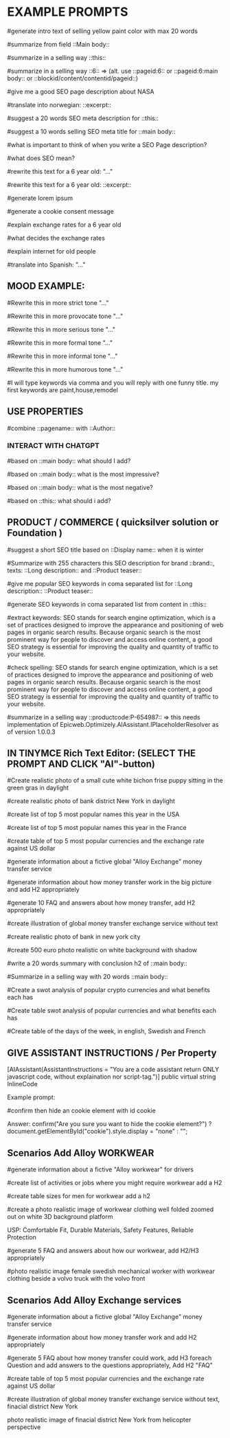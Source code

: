 # EXAMPLE PROMPTS

#generate intro text of selling yellow paint color with max 20 words 

#summarize from field ::Main body::

#summarize in a selling way ::this::

#summarize in a selling way ::6:: => (alt. use ::pageid:6:: or ::pageid:6:main body:: or ::blockid/content/contentid/pageid::)

#give me a good SEO page description about NASA

#translate into norwegian: ::excerpt::

#suggest a 20 words SEO meta description for ::this::

#suggest a 10 words selling SEO meta title for ::main body::

#what is important to think of when you write a SEO Page description?

#what does SEO mean?

#rewrite this text for a 6 year old: "..."

#rewrite this text for a 6 year old: ::excerpt::

#generate lorem ipsum

#generate a cookie consent message

#explain exchange rates for a 6 year old

#what decides the exchange rates

#explain internet for old people

#translate into Spanish: "..."


## MOOD EXAMPLE:

#Rewrite this in more strict tone "..."

#Rewrite this in more provocate tone "..."

#Rewrite this in more serious tone "..."

#Rewrite this in more formal tone "..."

#Rewrite this in more informal tone "..."

#Rewrite this in more humorous tone "..."

#I will type keywords via comma and you will reply with one funny title. my first keywords are paint,house,remodel





## USE PROPERTIES

#combine ::pagename:: with ::Author::

### INTERACT WITH CHATGPT

#based on ::main body:: what should I add?

#based on ::main body:: what is the most impressive?

#based on ::main body:: what is the most negative?

#based on ::this:: what should i add?







## PRODUCT / COMMERCE ( quicksilver solution or Foundation )

#suggest a short SEO title based on ::Display name:: when it is winter

#Summarize with 255 characters this SEO description for brand ::brand::, texts: ::Long description:: and ::Product teaser:: 

#give me popular SEO keywords in coma separated list for ::Long description:: ::Product teaser:: 

#generate SEO keywords in coma separated list from content in ::this::

#extract keywords: SEO stands for search engine optimization, which is a set of practices designed to improve the appearance and positioning of web pages in organic search results. Because organic search is the most prominent way for people to discover and access online content, a good SEO strategy is essential for improving the quality and quantity of traffic to your website.

#check spelling: SEO stands for search engine optimization, which is a set of practices designed to improve the appearance and positioning of web pages in organic search results. Because organic search is the most prominent way for people to discover and access online content, a good SEO strategy is essential for improving the quality and quantity of traffic to your website.


#summarize in a selling way ::productcode:P-654987:: => this needs implementation of Epicweb.Optimizely.AIAssistant.IPlaceholderResolver as of version 1.0.0.3








## IN TINYMCE Rich Text Editor: (SELECT THE PROMPT AND CLICK "AI"-button)

#Create realistic photo of a small cute white bichon frise puppy sitting in the green gras in daylight

#create realistic photo of bank district New York in daylight

#create list of top 5 most popular names this year in the USA

#create list of top 5 most popular names this year in the France

#create table of top 5 most popular currencies and the exchange rate against US dollar

#generate information about a fictive global "Alloy Exchange" money transfer service

#generate information about how money transfer work in the big picture and add H2 appropriately

#generate 10 FAQ and answers about how money transfer, add H2 appropriately

#create illustration of global money transfer exchange service without text

#create realistic photo of bank in new york city

#create 500 euro photo realistic on white background with shadow

#write a 20 words summary with conclusion h2 of ::main body::

#Summarize in a selling way with 20 words ::main body::

#Create a swot analysis of popular crypto currencies and what benefits each has

#Create table swot analysis of popular currencies and what benefits each has

#Create table of the days of the week, in english, Swedish and French


## GIVE ASSISTANT INSTRUCTIONS / Per Property

[AIAssistant(AssistantInstructions = "You are a code assistant return ONLY javascript code, without explaination nor script-tag.")]
    public virtual string InlineCode

Example prompt:

#confirm then hide an cookie element with id cookie

Answer: confirm("Are you sure you want to hide the cookie element?") ? document.getElementById("cookie").style.display = "none" : "";

## Scenarios Add Alloy WORKWEAR

#generate information about a fictive "Alloy workwear" for drivers

#create list of activities or jobs where you might require workwear add a H2

#create table sizes for men for workwear add a h2

#create a photo realistic image of workwear clothing well folded zoomed out on white 3D background platform

USP: Comfortable Fit, Durable Materials, Safety Features, Reliable Protection

#generate 5 FAQ and answers about how our workwear, add H2/H3 appropriately

#photo realistic image female swedish mechanical worker with workwear clothing beside a volvo truck with the volvo front 

## Scenarios Add Alloy Exchange services

#generate information about a fictive global "Alloy Exchange" money transfer service

#generate information about how money transfer work and add H2 appropriately

#generate 5 FAQ about how money transfer could work, add H3 foreach Question and add answers to the questions appropriately, Add H2 "FAQ"

#create table of top 5 most popular currencies and the exchange rate against US dollar

#create illustration of global money transfer exchange service without text, finacial district New York

photo realistic image of finacial district New York from helicopter perspective
